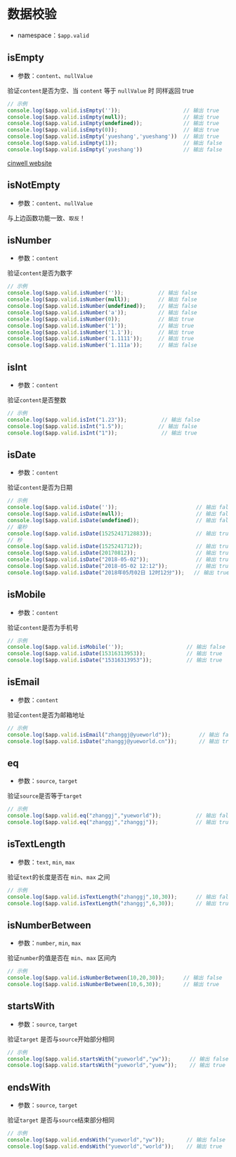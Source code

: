 <!-- ============================== 标题 ============================== -->
# 数据校验
* namespace：` $app.valid `

<!-- ============================== isEmpty ========================== -->
## isEmpty
* 参数：`content`、`nullValue` 

验证`content`是否为空、当 `content` 等于 `nullValue` 时 同样返回 true
```js
// 示例
console.log($app.valid.isEmpty(''));                    // 输出 true
console.log($app.valid.isEmpty(null));                  // 输出 true
console.log($app.valid.isEmpty(undefined));             // 输出 true
console.log($app.valid.isEmpty(0));                     // 输出 true
console.log($app.valid.isEmpty('yueshang','yueshang'))  // 输出 true
console.log($app.valid.isEmpty(1));                     // 输出 false
console.log($app.valid.isEmpty('yueshang'))             // 输出 false
```
[cinwell website](https://cinwell.com ':include :type=iframe width=100% height=400px')

<!-- ============================== isNotEmpty ======================= -->
## isNotEmpty
* 参数：`content`、`nullValue`

与上边函数功能一致、`取反`！

<!-- ============================== isNumber ========================= -->
## isNumber
* 参数：`content` 

验证`content`是否为数字
```js
// 示例
console.log($app.valid.isNumber(''));           // 输出 false
console.log($app.valid.isNumber(null));         // 输出 false
console.log($app.valid.isNumber(undefined));    // 输出 false
console.log($app.valid.isNumber('a'));          // 输出 false
console.log($app.valid.isNumber(0));            // 输出 true
console.log($app.valid.isNumber('1'));          // 输出 true
console.log($app.valid.isNumber('1.1'));        // 输出 true
console.log($app.valid.isNumber('1.1111'));     // 输出 true
console.log($app.valid.isNumber('1.111a'));     // 输出 false
```

<!-- ============================== isInt ========================= -->
## isInt
* 参数：`content`

验证`content`是否整数 
```js
// 示例
console.log($app.valid.isInt("1.23"));           // 输出 false
console.log($app.valid.isInt("1.5"));           // 输出 false
console.log($app.valid.isInt("1"));              // 输出 true 
```

<!-- ============================== isDate ========================= -->
## isDate
* 参数：`content`

验证`content`是否为日期
```js
// 示例
console.log($app.valid.isDate(''));                         // 输出 false
console.log($app.valid.isDate(null));                       // 输出 false
console.log($app.valid.isDate(undefined));                  // 输出 false
// 毫秒
console.log($app.valid.isDate(1525241712883));              // 输出 true
// 秒
console.log($app.valid.isDate(1525241712));                 // 输出 true
console.log($app.valid.isDate(20170812));                   // 输出 true
console.log($app.valid.isDate("2018-05-02"));               // 输出 true
console.log($app.valid.isDate("2018-05-02 12:12"));         // 输出 true
console.log($app.valid.isDate("2018年05月02日 12时12分"));   // 输出 true
```

<!-- ============================== isMobile ========================= -->
## isMobile
* 参数：`content`

验证`content`是否为手机号
```js
// 示例
console.log($app.valid.isMobile(''));                    // 输出 false
console.log($app.valid.isDate(15316313953));             // 输出 true
console.log($app.valid.isDate("15316313953"));           // 输出 true
```

<!-- ============================== isEmail ========================= -->
## isEmail
* 参数：`content`

验证`content`是否为邮箱地址
```js
// 示例
console.log($app.valid.isEmail("zhanggj@yueworld"));         // 输出 false
console.log($app.valid.isDate("zhanggj@yueworld.cn"));       // 输出 true
```

<!-- ============================== eq ========================= -->
## eq
* 参数：`source`, `target`

验证`source`是否等于`target` 
```js
// 示例
console.log($app.valid.eq("zhanggj","yueworld"));           // 输出 false
console.log($app.valid.eq("zhanggj","zhanggj"));            // 输出 true
```

<!-- ============================== isTextLength ========================= -->
## isTextLength
* 参数：`text`, `min`, `max`

验证`text`的长度是否在 `min`、`max` 之间
```js
// 示例
console.log($app.valid.isTextLength("zhanggj",10,30));      // 输出 false
console.log($app.valid.isTextLength("zhanggj",6,30));       // 输出 true
```

<!-- ============================== isNumberBetween ========================= -->
## isNumberBetween
* 参数：`number`, `min`, `max`

验证`number`的值是否在 `min`、`max` 区间内

```js
// 示例
console.log($app.valid.isNumberBetween(10,20,30));      // 输出 false
console.log($app.valid.isNumberBetween(10,6,30));       // 输出 true
```

<!-- ============================== startsWith ========================= -->
## startsWith
* 参数：`source`, `target`

验证`target` 是否与`source`开始部分相同
```js
// 示例
console.log($app.valid.startsWith("yueworld","yw"));      // 输出 false
console.log($app.valid.startsWith("yueworld","yuew"));    // 输出 true
```


<!-- ============================== endsWith ========================= -->
## endsWith
* 参数：`source`, `target`

验证`target` 是否与`source`结束部分相同
```js
// 示例
console.log($app.valid.endsWith("yueworld","yw"));       // 输出 false
console.log($app.valid.endsWith("yueworld","world"));    // 输出 true
```